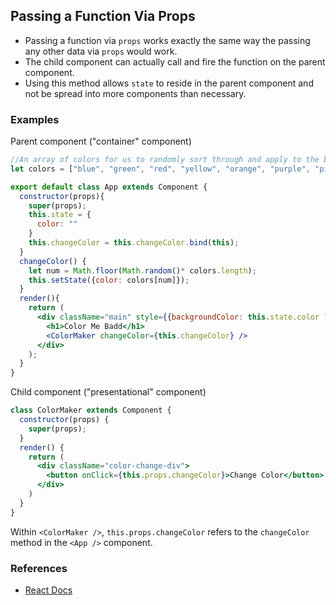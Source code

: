 ## Passing a Function Via Props

* Passing a function via `props` works exactly the same way the passing any other data via `props` would work.
* The child component can actually call and fire the function on the parent component.
* Using this method allows `state` to reside in the parent component and not be spread into more components than necessary.

### Examples

Parent component ("container" component)

```jsx
//An array of colors for us to randomly sort through and apply to the background color
let colors = ["blue", "green", "red", "yellow", "orange", "purple", "pink", "tomato"];

export default class App extends Component {
  constructor(props){
    super(props);
    this.state = {
      color: ""
    }
    this.changeColor = this.changeColor.bind(this);
  }
  changeColor() {
    let num = Math.floor(Math.random()* colors.length);
    this.setState({color: colors[num]});
  }
  render(){
    return (
      <div className="main" style={{backgroundColor: this.state.color ? this.state.color : "red"}}>
        <h1>Color Me Badd</h1>
        <ColorMaker changeColor={this.changeColor} />
      </div>
    );
  }
}
```

Child component ("presentational" component)

```jsx
class ColorMaker extends Component {
  constructor(props) {
    super(props);
  }
  render() {
    return (
      <div className="color-change-div">
        <button onClick={this.props.changeColor}>Change Color</button>
      </div>
    )
  }
}
```

Within `<ColorMaker />`, `this.props.changeColor` refers to the `changeColor` method in the `<App />` component.

### References

* [React Docs](https://facebook.github.io/react/docs/state-and-lifecycle.html)
